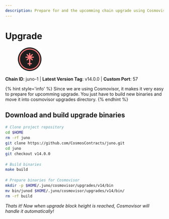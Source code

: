 ```yaml
---
description: Prepare for and the upcomming chain upgrade using Cosmovisor.
---
```


# Upgrade

<figure><img src="https://raw.githubusercontent.com/kj89/cosmos-images/main/logos/juno.png" alt=""><figcaption></figcaption></figure>

**Chain ID**: juno-1 | **Latest Version Tag**: v14.0.0 | **Custom Port**: 57

{% hint style='info' %}
Since we are using Cosmovisor, it makes it very easy to prepare for upcomming upgrade.
You just have to build new binaries and move it into cosmovisor upgrades directory.
{% endhint %}

## Download and build upgrade binaries

```bash
# Clone project repository
cd $HOME
rm -rf juno
git clone https://github.com/CosmosContracts/juno.git
cd juno
git checkout v14.0.0

# Build binaries
make build

# Prepare binaries for Cosmovisor
mkdir -p $HOME/.juno/cosmovisor/upgrades/v14/bin
mv bin/junod $HOME/.juno/cosmovisor/upgrades/v14/bin/
rm -rf build
```

*Thats it! Now when upgrade block height is reached, Cosmovisor will handle it automatically!*
